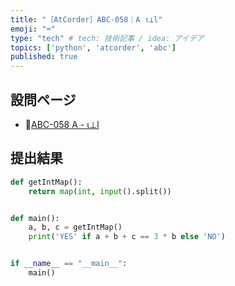```yaml
---
title: "［AtCorder］ABC-058｜A ι⊥l"
emoji: "⌨️"
type: "tech" # tech: 技術記事 / idea: アイデア
topics: ['python', 'atcorder', 'abc']
published: true
---
```


## 設問ページ

- 🔗[ABC-058 A - ι⊥l](https://atcoder.jp/contests/abc058/tasks/abc058_a)

## 提出結果

```python
def getIntMap():
    return map(int, input().split())


def main():
    a, b, c = getIntMap()
    print('YES' if a + b + c == 3 * b else 'NO')


if __name__ == "__main__":
    main()
```
